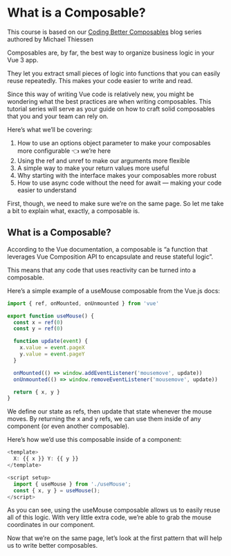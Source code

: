 # What is a Composable?

This course is based on our [Coding Better Composables](https://www.vuemastery.com/blog/coding-better-composables-1-of-5/) blog series authored by Michael Thiessen

Composables are, by far, the best way to organize business logic in your Vue 3 app.

They let you extract small pieces of logic into functions that you can easily reuse repeatedly. This makes your code easier to write and read.

Since this way of writing Vue code is relatively new, you might be wondering what the best practices are when writing composables. This tutorial series will serve as your guide on how to craft solid composables that you and your team can rely on.

Here’s what we’ll be covering:

1. How to use an options object parameter to make your composables more configurable 👈 we’re here
2. Using the ref and unref to make our arguments more flexible
3. A simple way to make your return values more useful
4. Why starting with the interface makes your composables more robust
5. How to use async code without the need for await — making your code easier to understand

First, though, we need to make sure we’re on the same page. So let me take a bit to explain what, exactly, a composable is.

## What is a Composable?

According to the Vue documentation, a composable is “a function that leverages Vue Composition API to encapsulate and reuse stateful logic”.

This means that any code that uses reactivity can be turned into a composable.

Here’s a simple example of a useMouse composable from the Vue.js docs:

```JavaScript
import { ref, onMounted, onUnmounted } from 'vue'

export function useMouse() {
  const x = ref(0)
  const y = ref(0)

  function update(event) {
    x.value = event.pageX
    y.value = event.pageY
  }

  onMounted(() => window.addEventListener('mousemove', update))
  onUnmounted(() => window.removeEventListener('mousemove', update))

  return { x, y }
}
```

We define our state as refs, then update that state whenever the mouse moves. By returning the x and y refs, we can use them inside of any component (or even another composable).

Here’s how we’d use this composable inside of a component:

```JavaScript
<template>
  X: {{ x }} Y: {{ y }}
</template>

<script setup>
  import { useMouse } from './useMouse';
  const { x, y } = useMouse();
</script>
```

As you can see, using the useMouse composable allows us to easily reuse all of this logic. With very little extra code, we’re able to grab the mouse coordinates in our component.

Now that we’re on the same page, let’s look at the first pattern that will help us to write better composables.
